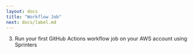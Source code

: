 ```yaml
---
layout: docs
title: "Workflow Job"
next: docs/label.md
---
```

3. Run your first GitHub Actions workflow job on your AWS account using Sprinters
